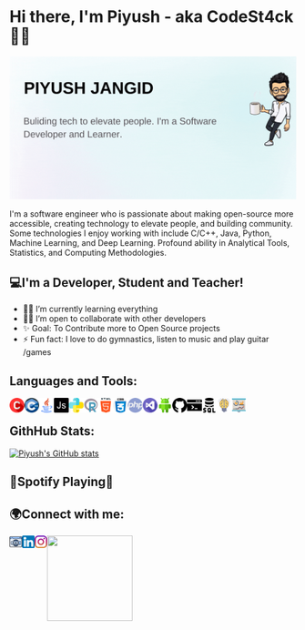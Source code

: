 # Hi there, I'm Piyush - aka CodeSt4ck 👋🏻

<img src="https://raw.githubusercontent.com/CodeSt4ck/CodeSt4ck/main/Icons/profile-header-image.gif" alt="banner that says Piyush Jangid - Bulding tech to elevate people. Software Developer and Learner. Eat ● Sleep ● Code ● Repeat alongside a cartoon illustration of Piyush">

I'm a software engineer who is passionate about making open-source more accessible, creating technology to elevate people, and building community. Some technologies I enjoy working with include C/C++, Java, Python, Machine Learning, and Deep Learning. Profound ability in Analytical Tools, Statistics, and Computing Methodologies.

## 💻I'm a Developer, Student and Teacher!

- 👨‍🎓 I’m currently learning everything
- 🤝🏻 I’m open to collaborate with other developers
- ✨ Goal: To Contribute more to Open Source projects
- ⚡ Fun fact: I love to do gymnastics, listen to music and play guitar /games


## Languages and Tools:

<img align="left" alt="Visual Studio Code" width="26px" src="https://raw.githubusercontent.com/CodeSt4ck/CodeSt4ck/main/Icons/c.png">
<img align="left" alt="Visual Studio Code" width="26px" src="https://raw.githubusercontent.com/CodeSt4ck/CodeSt4ck/main/Icons/cpp.png">
<img align="left" alt="Visual Studio Code" width="26px" src="https://raw.githubusercontent.com/CodeSt4ck/CodeSt4ck/main/Icons/java.png">
<img align="left" alt="Visual Studio Code" width="26px" src="https://raw.githubusercontent.com/CodeSt4ck/CodeSt4ck/main/Icons/java-script.png">
<img align="left" alt="Visual Studio Code" width="26px" src="https://raw.githubusercontent.com/CodeSt4ck/CodeSt4ck/main/Icons/python.png">
<img align="left" alt="Visual Studio Code" width="26px" src="https://raw.githubusercontent.com/CodeSt4ck/CodeSt4ck/main/Icons/r.png">
<img align="left" alt="Visual Studio Code" width="26px" src="https://raw.githubusercontent.com/CodeSt4ck/CodeSt4ck/main/Icons/html-5.png">
<img align="left" alt="Visual Studio Code" width="26px" src="https://raw.githubusercontent.com/CodeSt4ck/CodeSt4ck/main/Icons/css.png">
<img align="left" alt="Visual Studio Code" width="26px" src="https://raw.githubusercontent.com/CodeSt4ck/CodeSt4ck/main/Icons/php.png">
<img align="left" alt="Visual Studio Code" width="26px" src="https://raw.githubusercontent.com/CodeSt4ck/CodeSt4ck/main/Icons/visual-studio.png">
<img align="left" alt="Visual Studio Code" width="26px" src="https://raw.githubusercontent.com/CodeSt4ck/CodeSt4ck/main/Icons/android.png">
<img align="left" alt="Visual Studio Code" width="26px" src="https://raw.githubusercontent.com/CodeSt4ck/CodeSt4ck/main/Icons/github.png">
<img align="left" alt="Visual Studio Code" width="26px" src="https://raw.githubusercontent.com/CodeSt4ck/CodeSt4ck/main/Icons/linux.png">
<img align="left" alt="Visual Studio Code" width="26px" src="https://raw.githubusercontent.com/CodeSt4ck/CodeSt4ck/main/Icons/databases.png">
<img align="left" alt="Visual Studio Code" width="26px" src="https://raw.githubusercontent.com/CodeSt4ck/CodeSt4ck/main/Icons/ml-ai.png">
<img align="left" alt="Visual Studio Code" width="26px" src="https://github.com/CodeSt4ck/CodeSt4ck/blob/main/Icons/data-visualization.png">

<br>

## GithHub Stats:

[![Piyush's GitHub stats](https://github-readme-stats.vercel.app/api?username=CodeSt4ck)](https://github.com/anuraghazra/github-readme-stats)


## 🎵Spotify Playing🎵



## 🌍Connect with me:

[<img align="left" alt="Under Development" width="22px" src="https://raw.githubusercontent.com/CodeSt4ck/CodeSt4ck/main/Icons/website.png" />][website]
[<img align="left" alt="Piyush Jangid | LinkedIn" width="22px" src="https://raw.githubusercontent.com/CodeSt4ck/CodeSt4ck/main/Icons/linkedin.png" />][linkedin]
[<img align="left" alt="Piyush Jangid | Instagram" width="22px" src="https://raw.githubusercontent.com/CodeSt4ck/CodeSt4ck/main/Icons/instagram.png" />][instagram]
<img align="left" width="150" height="150" src="https://github.com/M0nica/M0nica/blob/main/octomonica/m0nica-octocat-rotating.gif?raw=true">

[website]: https://raw.githubusercontent.com/CodeSt4ck/CodeSt4ck/main/Icons/site-under-construction-page-error.jpg
[instagram]: https://www.instagram.com/_.piyush.py._/
[linkedin]: https://www.linkedin.com/in/piyush-jangid/
